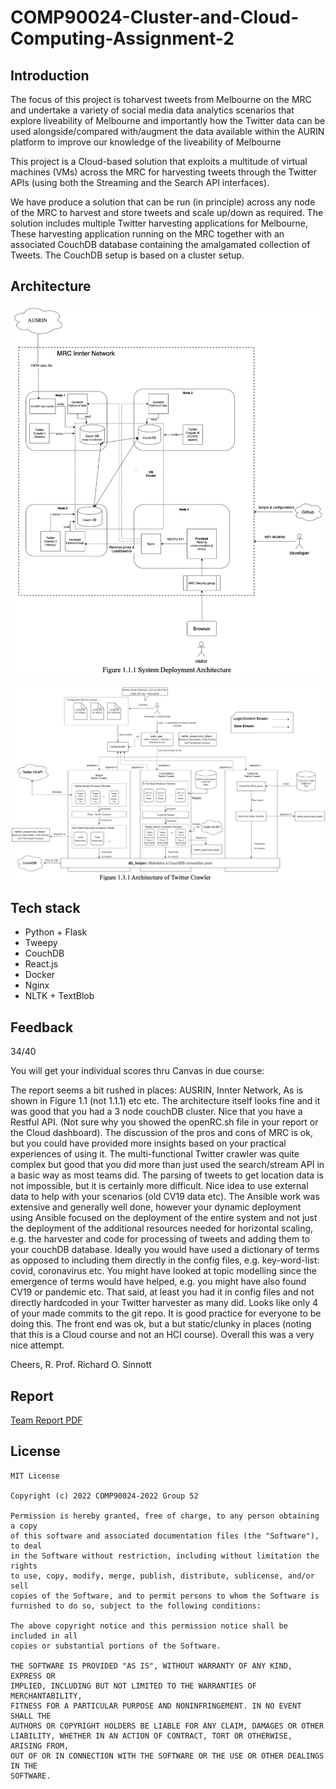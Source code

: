 # COMP90024-Cluster-and-Cloud-Computing-Assignment-2

## Introduction
The focus of this project is toharvest tweets from Melbourne on the MRC and undertake a variety of social media data analytics
scenarios that explore liveability of Melbourne and importantly how the Twitter data can be used
alongside/compared with/augment the data available within the AURIN platform to improve our
knowledge of the liveability of Melbourne

This project is a Cloud-based solution that exploits a multitude of virtual machines (VMs)
across the MRC for harvesting tweets through the Twitter APIs (using both the Streaming and the
Search API interfaces).

We have produce a solution that can be run (in principle) across any node of the MRC to 
harvest and store tweets and scale up/down as required. The solution includes multiple
Twitter harvesting applications for Melbourne, These harvesting application running on 
the MRC together with an associated CouchDB database containing the amalgamated collection 
of Tweets. The CouchDB setup is based on a cluster setup.

## Architecture
![Architectutre](https://raw.githubusercontent.com/Blackmesa-Canteen/COMP90024-Cluster-and-Cloud-Computing-Assignment-2/main/docs/Architecture.jpg)

![Crawler](https://raw.githubusercontent.com/Blackmesa-Canteen/COMP90024-Cluster-and-Cloud-Computing-Assignment-2/main/docs/crawler.jpg)

## Tech stack
- Python + Flask
- Tweepy
- CouchDB
- React.js
- Docker
- Nginx
- NLTK + TextBlob

## Feedback
34/40

You will get your individual scores thru Canvas in due course:
 
The report seems a bit rushed in places: AUSRIN, Innter Network, As is shown in Figure 1.1 (not 1.1.1) etc etc. The architecture itself looks fine and it was good that you had a 3 node couchDB cluster. Nice that you have a Restful API. (Not sure why you showed the openRC.sh file in your report or the Cloud dashboard). The discussion of the pros and cons of MRC is ok, but you could have provided more insights based on your practical experiences of using it. The multi-functional Twitter crawler was quite complex but good that you did more than just used the search/stream API in a basic way as most teams did. The parsing of tweets to get location data is not impossible, but it is certainly more difficult. Nice idea to use external data to help with your scenarios (old CV19 data etc). The Ansible work was extensive and generally well done, however your dynamic deployment using Ansible focused on the deployment of the entire system and not just the deployment of the additional resources needed for horizontal scaling, e.g. the harvester and code for processing of tweets and adding them to your couchDB database. Ideally you would have used a dictionary of terms as opposed to including them directly in the config files, e.g. key-word-list: covid, coronavirus etc. You might have looked at topic modelling since the emergence of terms would have helped, e.g. you might have also found CV19 or pandemic etc. That said, at least you had it in config files and not directly hardcoded in your Twitter harvester as many did. Looks like only 4 of your made commits to the git repo. It is good practice for everyone to be doing this. The front end was ok, but a but static/clunky in places (noting that this is a Cloud course and not an HCI course). Overall this was a very nice attempt.
 
Cheers,
R.
Prof. Richard O. Sinnott

## Report
[Team Report PDF](https://github.com/Blackmesa-Canteen/COMP90024-Cluster-and-Cloud-Computing-Assignment-2/blob/main/docs/ccc2022-Team52.pdf)


## License
```
MIT License

Copyright (c) 2022 COMP90024-2022 Group 52

Permission is hereby granted, free of charge, to any person obtaining a copy
of this software and associated documentation files (the "Software"), to deal
in the Software without restriction, including without limitation the rights
to use, copy, modify, merge, publish, distribute, sublicense, and/or sell
copies of the Software, and to permit persons to whom the Software is
furnished to do so, subject to the following conditions:

The above copyright notice and this permission notice shall be included in all
copies or substantial portions of the Software.

THE SOFTWARE IS PROVIDED "AS IS", WITHOUT WARRANTY OF ANY KIND, EXPRESS OR
IMPLIED, INCLUDING BUT NOT LIMITED TO THE WARRANTIES OF MERCHANTABILITY,
FITNESS FOR A PARTICULAR PURPOSE AND NONINFRINGEMENT. IN NO EVENT SHALL THE
AUTHORS OR COPYRIGHT HOLDERS BE LIABLE FOR ANY CLAIM, DAMAGES OR OTHER
LIABILITY, WHETHER IN AN ACTION OF CONTRACT, TORT OR OTHERWISE, ARISING FROM,
OUT OF OR IN CONNECTION WITH THE SOFTWARE OR THE USE OR OTHER DEALINGS IN THE
SOFTWARE.
```
